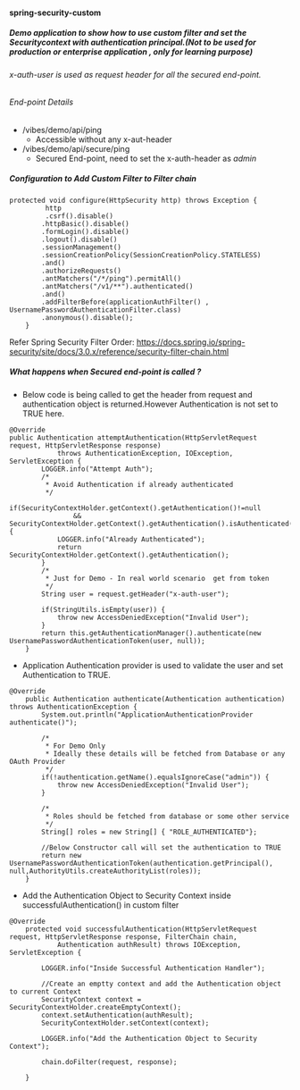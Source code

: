 #### spring-security-custom

##### Demo application to show how to use custom filter and set the Securitycontext with authentication principal.(Not to be used for production or enterprise application , only for learning purpose)

###### x-auth-user is used as request header for all the secured end-point.

###### End-point Details
* /vibes/demo/api/ping
     * Accessible without any x-aut-header
* /vibes/demo/api/secure/ping
     * Secured End-point, need to set the x-auth-header as *admin*
      
      
##### Configuration to Add Custom Filter to Filter chain     
``` 
protected void configure(HttpSecurity http) throws Exception {
		 http
		 .csrf().disable()
		.httpBasic().disable()
		.formLogin().disable()
		.logout().disable()
		.sessionManagement()
	    .sessionCreationPolicy(SessionCreationPolicy.STATELESS)
	    .and()
		.authorizeRequests()
		.antMatchers("/*/ping").permitAll()
		.antMatchers("/v1/**").authenticated()
		.and()
		.addFilterBefore(applicationAuthFilter() , UsernamePasswordAuthenticationFilter.class)
		.anonymous().disable();
	} 
```

Refer Spring Security Filter Order: <https://docs.spring.io/spring-security/site/docs/3.0.x/reference/security-filter-chain.html>

##### What happens when Secured end-point is called ?
- Below code is being called to get the header from request and authentication object is returned.However Authentication is not set to TRUE here. 

``` 
@Override
public Authentication attemptAuthentication(HttpServletRequest request, HttpServletResponse response)
			throws AuthenticationException, IOException, ServletException {
		LOGGER.info("Attempt Auth");
		/*
		 * Avoid Authentication if already authenticated
		 */
		if(SecurityContextHolder.getContext().getAuthentication()!=null 
				&& SecurityContextHolder.getContext().getAuthentication().isAuthenticated()) {
			LOGGER.info("Already Authenticated");
			return SecurityContextHolder.getContext().getAuthentication();
		}
		/*
		 * Just for Demo - In real world scenario  get from token
		 */
		String user = request.getHeader("x-auth-user");
		
		if(StringUtils.isEmpty(user)) {
			throw new AccessDeniedException("Invalid User");
		}
		return this.getAuthenticationManager().authenticate(new UsernamePasswordAuthenticationToken(user, null));
	}
```
- Application Authentication provider is used to validate the user and set Authentication to TRUE.

```
@Override
	public Authentication authenticate(Authentication authentication) throws AuthenticationException {
		System.out.println("ApplicationAuthenticationProvider authenticate()");
		
		/*
		 * For Demo Only
		 * Ideally these details will be fetched from Database or any OAuth Provider
		 */
		if(!authentication.getName().equalsIgnoreCase("admin")) {
			throw new AccessDeniedException("Invalid User");
		}
		
		/*
		 * Roles should be fetched from database or some other service
		 */
		String[] roles = new String[] { "ROLE_AUTHENTICATED"};
		
		//Below Constructor call will set the authentication to TRUE
		return new UsernamePasswordAuthenticationToken(authentication.getPrincipal(), null,AuthorityUtils.createAuthorityList(roles));
	}
```
- Add the Authentication Object to Security Context inside successfulAuthentication() in custom filter

```
@Override
	protected void successfulAuthentication(HttpServletRequest request, HttpServletResponse response, FilterChain chain,
			Authentication authResult) throws IOException, ServletException {
		
		LOGGER.info("Inside Successful Authentication Handler");
		
		//Create an emptty context and add the Authentication object to current Context
		SecurityContext context = SecurityContextHolder.createEmptyContext();
		context.setAuthentication(authResult);
		SecurityContextHolder.setContext(context);
		
		LOGGER.info("Add the Authentication Object to Security Context");
	
		chain.doFilter(request, response);
		
	}
```
